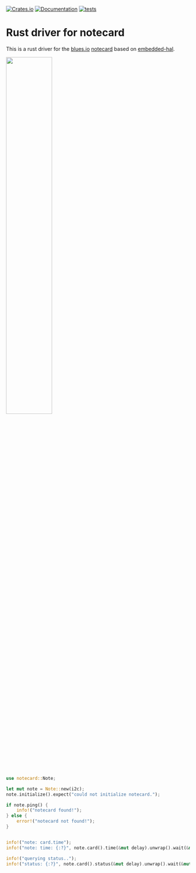 [![Crates.io](https://img.shields.io/crates/v/blues-notecard.svg)](https://crates.io/crates/blues-notecard)
[![Documentation](https://docs.rs/blues-notecard/badge.svg)](https://docs.rs/blues-notecard/)
[![tests](https://github.com/gauteh/notecard-rs/actions/workflows/rust.yml/badge.svg)](https://github.com/gauteh/notecard-rs/actions/workflows/rust.yml)



# Rust driver for notecard

This is a rust driver for the [blues.io](https://blues.io) [notecard](https://blues.io/products/notecard/) based on
[embedded-hal](https://github.com/rust-embedded/embedded-hal).

<img src="notecard_measurements.png" width="50%"></img>

```rust
use notecard::Note;

let mut note = Note::new(i2c);
note.initialize().expect("could not initialize notecard.");

if note.ping() {
    info!("notecard found!");
} else {
    error!("notecard not found!");
}


info!("note: card.time");
info!("note: time: {:?}", note.card().time(&mut delay).unwrap().wait(&mut delay));

info!("querying status..");
info!("status: {:?}", note.card().status(&mut delay).unwrap().wait(&mut delay));
```
